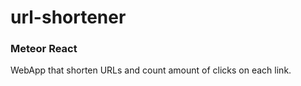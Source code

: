 # url-shortener

### Meteor React

WebApp that shorten URLs and count amount of clicks on each link.
